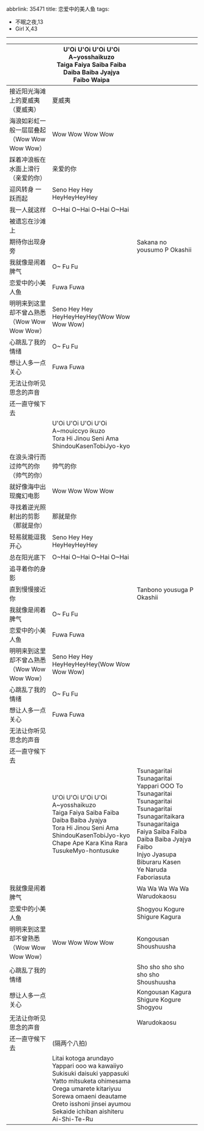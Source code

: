 abbrlink: 35471
title: 恋爱中的美人鱼
tags:
  - 不眠之夜,13
  - Girl X,43
---
|      |U'Oi U'Oi U'Oi U'Oi<br>A~yosshaikuzo<br>Taiga Faiya Saiba Faiba Daiba Baiba Jyajya<br>Faibo Waipa|      |
|--|--|--|
|接近阳光海滩上的夏威夷（夏威夷）|夏威夷|      |
|海浪如彩虹一般一层层叠起（Wow Wow Wow Wow）|Wow Wow Wow Wow|      |
|踩着冲浪板在水面上滑行（亲爱的你）|亲爱的你|      |
|迎风转身 一跃而起|Seno Hey Hey HeyHeyHeyHey|      |
|我一人就这样|O~Hai O~Hai O~Hai O~Hai|      |
|被遗忘在沙滩上|      |      |
|期待你出现身旁|      |Sakana no yousumo P Okashii|
|我就像是闹着脾气|O~ Fu Fu|      |
|恋爱中的小美人鱼|Fuwa Fuwa|      |
|明明来到这里 却不曾△熟悉（Wow Wow Wow Wow）|Seno Hey Hey HeyHeyHeyHey(Wow Wow Wow Wow)|      |
|心跳乱了我的情绪|O~ Fu Fu|      |
|想让人多一点关心|Fuwa Fuwa|      |
|无法让你听见 思念的声音|      |      |
|还一直守候下去|      |      |
|      |U'Oi U'Oi U'Oi U'Oi<br>A~mouiccyo ikuzo<br>Tora Hi Jinou Seni Ama ShindouKasenTobiJyo-kyo|      |
|在浪头滑行而过帅气的你（帅气的你）|帅气的你|      |
|就好像海中出现魔幻电影|Wow Wow Wow Wow|      |
|寻找着逆光照射出的剪影（那就是你）|那就是你|      |
|轻易就能逗我开心|Seno Hey Hey HeyHeyHeyHey|      |
|总在阳光底下|O~Hai O~Hai O~Hai O~Hai|      |
|追寻着你的身影|      |      |
|直到慢慢接近你|      |Tanbono yousuga P Okashii|
|我就像是闹着脾气|O~ Fu Fu|      |
|恋爱中的小美人鱼|Fuwa Fuwa|      |
|明明来到这里 却不曾△熟悉（Wow Wow Wow Wow）|Seno Hey Hey HeyHeyHeyHey(Wow Wow Wow Wow)|      |
|心跳乱了我的情绪|O~ Fu Fu|      |
|想让人多一点关心|Fuwa Fuwa|      |
|无法让你听见 思念的声音|      |      |
|还一直守候下去|      |      |
|      |U'Oi U'Oi U'Oi U'Oi<br>A~yosshaikuzo<br>Taiga Faiya Saiba Faiba Daiba Baiba Jyajya<br>Tora Hi Jinou Seni Ama ShindouKasenTobiJyo-kyo<br>Chape Ape Kara Kina Rara TusukeMyo-hontusuke|Tsunagaritai Tsunagaritai<br>Yappari OOO To Tsunagaritai<br>Tsunagaritai Tsunagaritai<br>Tsunagaritaikara<br>Tsunagaritaiga<br>Faiya Saiba Faiba Daiba Baiba Jyajya Faibo<br>Injyo Jyasupa Biburaru Kasen<br>Ye Naruda Faboriasuta |
|我就像是闹着脾气|      |Wa Wa Wa Wa Wa Warudokaosu|
|恋爱中的小美人鱼|      |Shogyou Kogure Shigure Kagura|
|明明来到这里 却不曾熟悉（Wow Wow Wow Wow）|Wow Wow Wow Wow|Kongousan Shoushuusha|
|心跳乱了我的情绪|      |Sho sho sho sho sho sho Shoushuusha|
|想让人多一点关心|      |Kongousan Kagura Shigure Kogure Shogyou|
|无法让你听见 思念的声音|      |Warudokaosu|
|还一直守候下去|(隔两个八拍)|      |
|      |Litai kotoga arundayo<br>Yappari ooo wa kawaiiyo<br>Sukisuki daisuki yappasuki<br>Yatto mitsuketa ohimesama<br>Orega umarete kitariyuu<br>Sorewa omaeni deautame<br>Oreto isshoni jinsei ayumou<br>Sekaide ichiban aishiteru<br>Ai-Shi-Te-Ru|      |